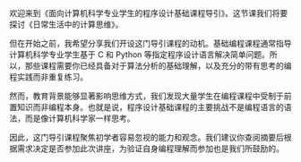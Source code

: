 欢迎来到《面向计算机科学专业学生的程序设计基础课程导引》。这节课我们将要探讨《日常生活中的计算思维》。

但在开始之前，我希望分享我们开设这门导引课程的动机。基础编程课程通常指导计算机科学专业学生基于 C 和 Python 等指定程序设计语言解决简单问题。所以，那些课程需要你已经具备对于算法分析的基础理解，以及充分的带有思考的编程实践而非重复练习。

然而，教育背景能够显著影响思维方式，我们发现大量学生在编程课程中受制于前置知识而非编程本身。也就是说，程序设计基础课程的主要挑战不是编程语言的语法，而是像计算机科学家一样思考。

因此，这门导引课程聚焦初学者容易忽视的能力和观念。我们建议你查阅摘要后根据需求决定是否参加此次讲座，为验证自身编程理解而参加也是我们所鼓励的。